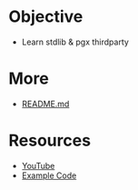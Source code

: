 # Objective
- Learn stdlib & pgx thirdparty

# More
- [README.md](code/015/README.md)


# Resources
- [YouTube](https://www.youtube.com/watch?v=BLr2V6zB5k4&list=PL7yAAGMOat_F7bOImcjx4ZnCtfyNEqzCy&index=16)
- [Example Code](https://github.com/MarioCarrion/videos/tree/1fae8d5c97230c4c2d555dea6ade37b3251a5f2b/2021/11/26)